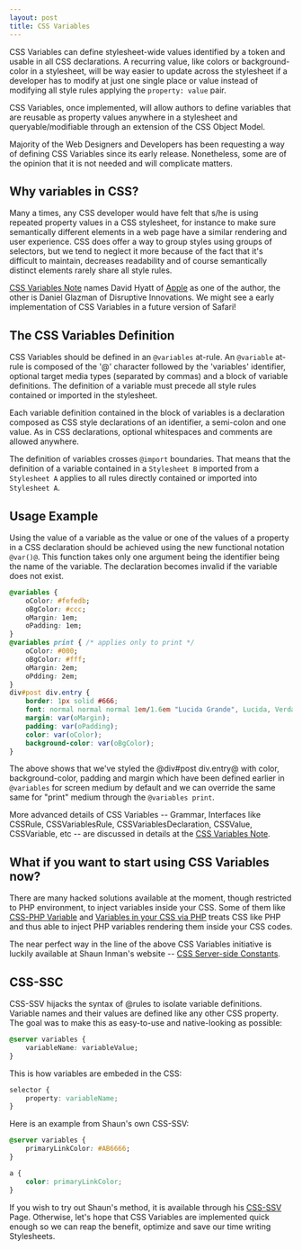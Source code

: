 ```yaml
---
layout: post
title: CSS Variables
---
```


CSS Variables can define stylesheet-wide values identified by a token and usable in all CSS declarations. A recurring value, like colors or background-color in a stylesheet, will be way easier to update across the stylesheet if a developer has to modify at just one single place or value instead of modifying all style rules applying the `property: value` pair.

CSS Variables, once implemented, will allow authors to define variables that are reusable as property values anywhere in a stylesheet and queryable/modifiable through an extension of the CSS Object Model.

Majority of the Web Designers and Developers has been requesting a way of defining CSS Variables since its early release. Nonetheless, some are of the opinion that it is not needed and will complicate matters.

## Why variables in CSS?

Many a times, any CSS developer would have felt that s/he is using repeated property values in a CSS stylesheet, for instance to make sure semantically different elements in a web page have a similar rendering and user experience. CSS does offer a way to group styles using groups of selectors, but we tend to neglect it more because of the fact that it's difficult to maintain, decreases readability and of course semantically distinct elements rarely share all style rules.

[CSS Variables Note](http://disruptive-innovations.com/zoo/cssvariables/) names David Hyatt of [Apple](http://www.apple.com/) as one of the author, the other is Daniel Glazman of Disruptive Innovations. We might see a early implementation of CSS Variables in a future version of Safari!

## The CSS Variables Definition

CSS Variables should be defined in an `@variables` at-rule. An `@variable` at-rule is composed of the '@' character followed by the 'variables' identifier, optional target media types (separated by commas) and a block of variable definitions. The definition of a variable must precede all style rules contained or imported in the stylesheet.

Each variable definition contained in the block of variables is a declaration composed as CSS style declarations of an identifier, a semi-colon and one value. As in CSS declarations, optional whitespaces and comments are allowed anywhere.

The definition of variables crosses `@import` boundaries. That means that the definition of a variable contained in a `Stylesheet B` imported from a `Stylesheet A` applies to all rules directly contained or imported into `Stylesheet A`.

## Usage Example

Using the value of a variable as the value or one of the values of a property in a CSS declaration should be achieved using the new functional notation `@var()@`. This function takes only one argument being the identifier being the name of the variable. The declaration becomes invalid if the variable does not exist.

```css
@variables {
	oColor: #fefedb;
	oBgColor: #ccc;
	oMargin: 1em;
	oPadding: 1em;
}
@variables print { /* applies only to print */
	oColor: #000;
	oBgColor: #fff;
	oMargin: 2em;
	oPdding: 2em;
}
div#post div.entry {
	border: 1px solid #666;
	font: normal normal normal 1em/1.6em "Lucida Grande", Lucida, Verdana, sans-serif;
	margin: var(oMargin);
	padding: var(oPadding);
	color: var(oColor);
	background-color: var(oBgColor);
}
```

The above shows that we've styled the @div#post div.entry@ with color, background-color, padding and margin which have been defined earlier in `@variables` for screen medium by default and we can override the same same for "print" medium through the `@variables print`.

More advanced details of CSS Variables -- Grammar, Interfaces like CSSRule, CSSVariablesRule, CSSVariablesDeclaration, CSSValue, CSSVariable, etc -- are discussed in details at the [CSS Variables Note](http://disruptive-innovations.com/zoo/cssvariables/).

## What if you want to start using CSS Variables now?

There are many hacked solutions available at the moment, though restricted to PHP environment, to inject variables inside your CSS. Some of them like [CSS-PHP Variable](http://sperling.com/examples/pcss/) and [Variables in your CSS via PHP](http://www.chrisjdavis.org/php-in-css) treats CSS like PHP and thus able to inject PHP variables rendering them inside your CSS codes.

The near perfect way in the line of the above CSS Variables initiative is luckily available at Shaun Inman's website -- [CSS Server-side Constants](http://www.shauninman.com/archive/css_ssc).

## CSS-SSC

CSS-SSV hijacks the syntax of @rules to isolate variable definitions. Variable names and their values are defined like any other CSS property. The goal was to make this as easy-to-use and native-looking as possible:

```css
@server variables {
	variableName: variableValue;
}
```

This is how variables are embeded in the CSS:

```css
selector {
	property: variableName;
}
```

Here is an example from Shaun's own CSS-SSV:

```css
@server variables {
	primaryLinkColor: #AB6666;
}

a {
	color: primaryLinkColor;
}
```

If you wish to try out Shaun's method, it is available through his [CSS-SSV](http://www.shauninman.com/archive/css_ssc) Page. Otherwise, let's hope that CSS Variables are implemented quick enough so we can reap the benefit, optimize and save our time writing Stylesheets.
